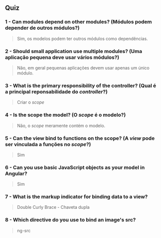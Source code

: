 ## Quiz

### 1 - Can modules depend on other modules? (Módulos podem depender de outros módulos?)
> Sim, os modelos podem ter outros módulos como dependências. 

### 2 - Should small application use multiple modules? (Uma aplicação pequena deve usar vários módulos?)
> Não, em geral pequenas aplicações devem usar apenas um único módulo.

### 3 - What is the primary responsibility of the controller? (Qual é a principal reponsabilidade do _controller_?)
> Criar o _scope_

### 4 - Is the scope the model? (O _scope_ é o modelo?)
> Não, o _scope_ meramente contém o modelo.

### 5 - Can the view bind to functions on the scope? (A _view_ pode ser vinculada a funções no _scope_?)
> Sim

### 6 - Can you use basic JavaScript objects as your model in Angular?
> Sim

### 7 - What is the markup indicator for binding data to a view? 
> Double Curly Brace - Chaveta dupla

### 8 - Which directive do you use to bind an image's src?
> ng-src